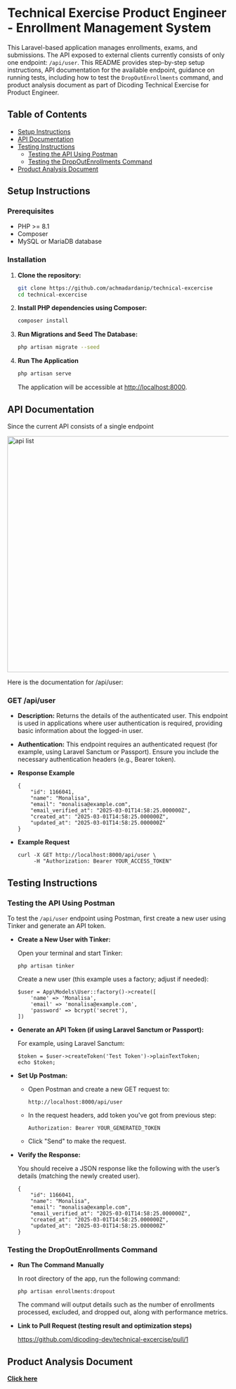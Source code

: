# Technical Exercise Product Engineer - Enrollment Management System

This Laravel-based application manages enrollments, exams, and submissions. The API exposed to external clients currently consists of only one endpoint: `/api/user`. This README provides step-by-step setup instructions, API documentation for the available endpoint, guidance on running tests, including how to test the `DropOutEnrollments` command, and product analysis document as part of Dicoding Technical Exercise for Product Engineer.

## Table of Contents

- [Setup Instructions](#setup-instructions)
- [API Documentation](#api-documentation)
- [Testing Instructions](#testing-instructions)
  - [Testing the API Using Postman](#testing-the-api-using-postman)
  - [Testing the DropOutEnrollments Command](#testing-the-dropoutenrollments-command)
- [Product Analysis Document](#product-analysis-document)

## Setup Instructions

### Prerequisites

- PHP \>= 8.1
- Composer
- MySQL or MariaDB database

### Installation

1. **Clone the repository:**

   ```bash
   git clone https://github.com/achmadardanip/technical-excercise
   cd technical-excercise
   ```

2. **Install PHP dependencies using Composer:**

   ```bash
   composer install
   ```

3. **Run Migrations and Seed The Database:**

   ```bash
   php artisan migrate --seed
   ```

4. **Run The Application**

   ```bash
   php artisan serve
   ```

   The application will be accessible at <http://localhost:8000>.

## API Documentation

Since the current API consists of a single endpoint

<img width="536" alt="api list" src="https://github.com/user-attachments/assets/848327cf-b7a9-45c6-9c63-89790030d598" />

Here is the documentation for /api/user:

### GET /api/user

* **Description:**
  Returns the details of the authenticated user. This endpoint is used in applications where user authentication is required, providing basic information about the logged-in user.

* **Authentication:**
  This endpoint requires an authenticated request (for example, using Laravel Sanctum or Passport). Ensure you include the necessary authentication headers (e.g., Bearer token).

* **Response Example**

  ```
  {
      "id": 1166041,
      "name": "Monalisa",
      "email": "monalisa@example.com",
      "email_verified_at": "2025-03-01T14:58:25.000000Z",
      "created_at": "2025-03-01T14:58:25.000000Z",
      "updated_at": "2025-03-01T14:58:25.000000Z"
  }
  ```

* **Example Request**

  ```
  curl -X GET http://localhost:8000/api/user \
       -H "Authorization: Bearer YOUR_ACCESS_TOKEN"
  ```

## Testing Instructions

### Testing the API Using Postman

To test the `/api/user` endpoint using Postman, first create a new user using Tinker and generate an API token.

* **Create a New User with Tinker:**

  Open your terminal and start Tinker:

  ```
  php artisan tinker 
  ```

  Create a new user (this example uses a factory; adjust if needed):

  ```
  $user = App\Models\User::factory()->create([
      'name' => 'Monalisa',
      'email' => 'monalisa@example.com',
      'password' => bcrypt('secret'),
  ])
  ```

* **Generate an API Token (if using Laravel Sanctum or Passport):**

  For example, using Laravel Sanctum:

  ```
  $token = $user->createToken('Test Token')->plainTextToken;
  echo $token;
  ```

* **Set Up Postman:**

  * Open Postman and create a new GET request to:

    ```
    http://localhost:8000/api/user
    ```

  * In the request headers, add token you've got from previous step:

    ```
    Authorization: Bearer YOUR_GENERATED_TOKEN 
    ```

  * Click "Send" to make the request.

* **Verify the Response:**

  You should receive a JSON response like the following with the user’s details (matching the newly created user).

  ```
  {
      "id": 1166041,
      "name": "Monalisa",
      "email": "monalisa@example.com",
      "email_verified_at": "2025-03-01T14:58:25.000000Z",
      "created_at": "2025-03-01T14:58:25.000000Z",
      "updated_at": "2025-03-01T14:58:25.000000Z"
  }
  ```

### Testing the DropOutEnrollments Command

- **Run The Command Manually**

  In root directory of the app, run the following command:

  ```
  php artisan enrollments:dropout
  ```

  The command will output details such as the number of enrollments processed, excluded, and dropped out, along with performance metrics.

- **Link to Pull Request (testing result and optimization steps)**

  <https://github.com/dicoding-dev/technical-excercise/pull/1>

## Product Analysis Document

[**Click here**](https://docs.google.com/document/d/13JoCo44M9q_hEBQnW6R58gwABcYdL05v7JRO0tw0Uh4/edit?usp=sharing)
